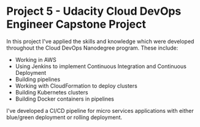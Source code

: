 # Project 5 - Udacity Cloud DevOps Engineer Capstone Project

In this project I've applied the skills and knowledge which were developed throughout the Cloud DevOps Nanodegree program. These include:

* Working in AWS
* Using Jenkins to implement Continuous Integration and Continuous Deployment
* Building pipelines
* Working with CloudFormation to deploy clusters
* Building Kubernetes clusters
* Building Docker containers in pipelines


I've developed a CI/CD pipeline for micro services applications with either blue/green deployment or rolling deployment.